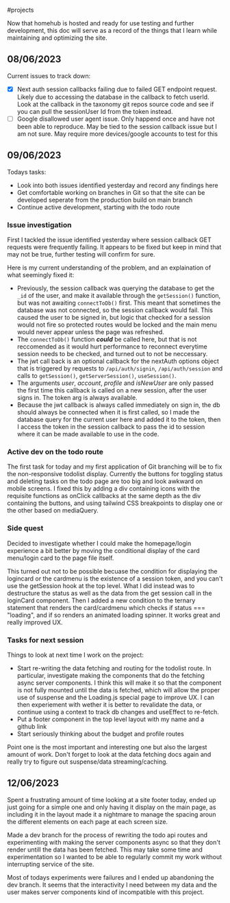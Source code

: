 #projects 

Now that homehub is hosted and ready for use testing and further development, this doc will serve as a record of the things that I learn while maintaining and optimizing the site. 

## 08/06/2023
Current issues to track down:
- [x] Next auth session callbacks failing due to failed GET endpoint request. Likely due to accessing the database in the callback to fetch userId. Look at the callback in the taxonomy git repos source code and see if you can pull the sessionUser Id from the token instead.
- [ ] Google disallowed user agent issue. Only happend once and have not been able to reproduce. May be tied to the session callback issue but I am not sure. May require more devices/google accounts to test for this

## 09/06/2023
Todays tasks: 
- Look into both issues identified yesterday and record any findings here
- Get comfortable working on branches in Git so that the site can be developed seperate from the production build on main branch
- Continue active development, starting with the todo route

### Issue investigation
First I tackled the issue identified yesterday where session callback GET requests were frequently failing. It appears to be fixed but keep in mind that may not be true, further testing will confirm for sure. 

Here is my current understanding of the problem, and an explaination of what seemingly fixed it:
- Previously, the session callback was querying the database to get the `_id` of the user, and make it available through the `getSession()` function, but was not awaiting `connectToDb()` first. This meant that sometimes the  database was not connected, so the session callback would fail. This caused the user to be signed in, but logic that checked for a session would not fire so protected routes would be locked and the main menu would never appear unless the page was refreshed. 
- The `connectToDb()` function **_could_** be called here, but that is not reccomended as it would hurt performance to reconnect everytime session needs to be checked, and turned out to not be neccessary.
- The jwt call back is an optional callback for the nextAuth options object that is triggered by requests to `/api/auth/signin`, `/api/auth/session` and calls to `getSession()`, `getServerSession()`, `useSession()`.
- The arguments _user_, _account_, _profile_ and _isNewUser_ are only passed the first time this callback is called on a new session, after the user signs in. The token arg is always available.
- Because the jwt callback is always called immediately on sign in, the db should always be connected when it is first called, so I made the database query for the current user here and added it to the token, then I access the token in the session callback to pass the id to session where it can be made available to use in the code.

### Active dev on the todo route
The first task for today and my first application of Git branching will be to fix the non-responsive todolist display. Currently the buttons for toggling status and deleting tasks on the todo page are too big and look awkward on mobile screens. I fixed this by adding a div containing icons with the requisite functions as onClick callbacks at the same depth as the div containing the buttons, and using tailwind CSS breakpoints to display one or the other based on mediaQuery.

### Side quest
Decided to investigate whether I could make the homepage/login experience a bit better by moving the conditional display of the card menu/login card to the page file itself.

This turned out not to be possible becuase the condition for displaying the logincard or the cardmenu is the existence of a session token, and you can't use the getSession hook at the top level. What I did instead was to destructure the status as well as the data from the get session call in the loginCard component. Then I added a new condition to the ternary statement that renders the card/cardmenu which checks if status === "loading", and if so renders an animated loading spinner. It works great and really improved UX.

### Tasks for next session
Things to look at next time I work on the project:
- Start re-writing the data fetching and routing for the todolist route. In particular, investigate making the components that do the fetching async server components. I think this will make it so that the component is not fully mounted until the data is fetched, which will allow the proper use of suspense and the Loading.js special page to improve UX. I can then experiement with wether it is better to revalidate the data, or continue using a context to track db changes and useEffect to re-fetch.
- Put a footer component in the top level layout with my name and a github link
- Start seriously thinking about the budget and profile routes

Point one is the most important and interesting one but also the largest amount of work. Don't forget to look at the data fetching docs again and really try to figure out suspense/data streaming/caching.

## 12/06/2023
Spent a frustrating amount of time looking at a site footer today, ended up just going for a simple one and only having it display on the main page, as including it in the layout made it a nightmare to manage the spacing aroun the different elements on each page at each screen size.

Made a dev branch for the process of rewriting the todo api routes and experimenting with making the server components async so that they don't render untill the data has been fetched. This may take some time and experimentation so I wanted to be able to regularly commit my work without interrupting service of the site.

Most of todays experiments were failures and I ended up abandoning the dev branch. It seems that the interactivity I need between my data and the user makes server components kind of incompatible with this project.